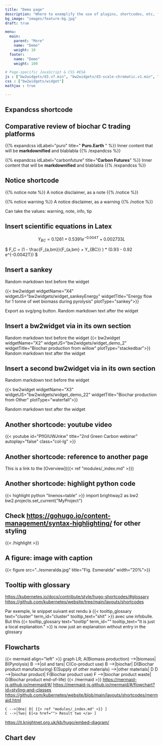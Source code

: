 ```yaml
---
title: "Demo page"
description: "Where to exemplify the use of plugins, shortcodes, etc, for memory. Page set as draft: does not render for live website."
bg_image: "images/feature-bg.jpg"
draft: true

menu:
  main:
    parent: "More"
    name: "Demo"
    weight: 10
  footer:
    name: "Demo"
    weight: 100

# Page-specific JavaScript & CSS #ESA
js : ["bw2widgets/d3.v7.min", "bw2widgets/d3-scale-chromatic.v1.min", "bw2widgets/d3-sankey-diagram.min", "bw2widgets/widget_plot_types", "js/mermaid.min"]
css : ["bw2widgets/widget"]
mathjax : true

---	
```

<!-- Add style to links or they won't appear properly-->
<style>
.link {
  fill: none;
  stroke: #000;
  stroke-opacity: .0;
}
.link:hover {
  stroke-opacity: .5;
}
</style>

## Expandcss shortcode

## Comparative review of biochar C trading platforms

{{% expandcss idLabel="puro" title=" **Puro.Earth** " %}}
  Inner content that will be **markdownified** and blablabla
{{% /expandcss %}}

{{% expandcss idLabel="carbonfuture" title="**Carbon Futures**" %}}
  Inner content that will be **markdownified** and blablabla
{{% /expandcss %}}



## Notice shortcode
{{% notice note %}}
A notice disclaimer, as a note
{{% /notice %}}

{{% notice warning %}}
A notice disclaimer, as a warning
{{% /notice %}}

Can take the values: warning, note, info, tip

## Insert scientific equations in Latex

  $$ Y_{BC} = 0.1261 + 0.5391 e^{-0.004T} + 0.002733L $$

  $ F_C = (1 - \frac{F_{a,bm}}{F_{a,bm} + Y_{BC}} ) * (0.93 - 0.92 e^{-0.0042T}) $


## Insert a sankey 
Random markdown text before the widget

{{< bw2widget widgetName="X4" widgetJS="bw2widgets/widget_sankeyEnergy" widgetTitle="Energy flow for 1 tonne of wet biomass during pyrolysis" plotType="sankey">}} 

Export as svg/png button. 
Random markdown text after the widget

## Insert a bw2widget via in its own section
Random markdown text before the widget
{{< bw2widget widgetName="X2" widgetJS="bw2widgets/widget_demo_2" widgetTitle="Biochar production from willow" plotType="stackedbar">}} 
Random markdown text after the widget

## Insert a second bw2widget via in its own section
Random markdown text before the widget
<!-- Shortcode for bw2widget inclusion: widgetName should not have any underscore '_'. plotType available: 'waterfall', 'stackedbar' -->
{{< bw2widget widgetName="X3" widgetJS="bw2widgets/widget_demo_22" widgetTitle="Biochar production from Other" plotType="waterfall">}} 

Random markdown text after the widget

## Another shortcode: youtube video
{{< youtube id="PfIGIUWJnkw" title="2nd Green Carbon webinar" autoplay="false" class="col-lg" >}}

## Another shortcode: reference to another page
This is a link to the [Overview]({{< ref "modules/_index.md" >}})


## Another shortcode: highlight python code
{{< highlight python "linenos=table" >}}
import brightway2 as bw2
bw2.projects.set_current("MyProject")
## Check https://gohugo.io/content-management/syntax-highlighting/ for other styling
{{< /highlight >}}

## A figure: image with caption
{{< figure src="../esmeralda.jpg" title="Fig. Esmeralda" width="20%">}}

## Tooltip with glossary
https://kubernetes.io/docs/contribute/style/hugo-shortcodes/#glossary
https://github.com/kubernetes/website/tree/main/layouts/shortcodes

Par exemple, le snippet suivant est rendu à {{< tooltip_glossary text="cluster" term_id="cluster" tooltip_text="shit" >}} avec une infobulle. But this {{< tooltip_glossary text="tooltip" term_id="" tooltip_text="It is just a local explanation." >}} is now just an explanation without entry in the glossary

## Flowcharts
<script>mermaid.initialize({ startOnLoad: true, securityLevel: 'loose'});</script>
{{< mermaid align="left" >}}
graph LR;
    A(Biomass production) -->|biomass| B(Pyrolysis)
    B -->|oil and tars| C(Co-product use)
    B -->|biochar| D(Biochar product manufacturing)
    E(Supply of other materials) -->|other materials| D
    D -->|biochar product| F(Biochar product use)
    F -->|biochar product waste| G(Biochar product end-of-life)
{{< /mermaid >}}
https://mermaid-js.github.io/mermaid/#/
https://mermaid-js.github.io/mermaid/#/flowchart?id=styling-and-classes
https://github.com/kubernetes/website/blob/main/layouts/shortcodes/mermaid.html


    C -->|One| D[ {{< ref "modules/_index.md" >}} ]
    C -->|Two| E[<a href=""> Result two </a> ]

https://it.knightnet.org.uk/kb/hugo/embed-diagram/

## Chart dev 


<!-- Create a div where the graph will take place -->
<div id="my_dataviz"></div>
<div id="my_dataviz_legend"></div>

<script>

// set the dimensions and margins of the graph & the lend
var margin = {top: 10, right: 30, bottom: 20, left: 50},
    legend_width = 50,
    width = 500 - margin.left - margin.right - legend_width,
    height = 400 - margin.top - margin.bottom;
    legend_height = height;

// append the svg object to the body of the page
var svg = d3.select("#my_dataviz")
  .append("svg")
    .attr("width", width + margin.left + margin.right + legend_width)
    .attr("height", height + margin.top + margin.bottom)
  .append("g")
    .attr("transform",
          "translate(" + margin.left + "," + margin.top + ")");

// Parse the Data
// behavior change in v4 compared to v5,6,7 >> returns all rows at once in v4; while just first row in v7
d3.csv("https://raw.githubusercontent.com/holtzy/D3-graph-gallery/master/DATA/data_stackedXL.csv").then(function(data) {

  // List of subgroups = header of the csv files = soil condition here
  var subgroups = data.columns.slice(1);

  // List of groups = species here = value of the first column called group -> I show them on the X axis
  var groups = data.map(d => d.group)

  // Add X axis
  var x = d3.scaleBand()
      .domain(groups)
      .range([0, width])
      .padding([0.2])
  svg.append("g")
    .attr("transform", "translate(0," + height + ")")
    .call(d3.axisBottom(x).tickSizeOuter(0));

  // Add Y axis
  var y = d3.scaleLinear()
    .domain([0, 120])
    .range([ height, 0 ]);
  svg.append("g")
    .call(d3.axisLeft(y));

  // color palette = one color per subgroup
  var color = d3.scaleOrdinal()
    .domain(subgroups)
    .range(d3.schemeSet2);

  //stack the data? --> stack per subgroup
  var stackedData = d3.stack()
    .keys(subgroups)
    (data)

  console.log('StackedData', stackedData);

  // Show the bars
svg.append("g")
    .selectAll("g")
    // Enter in the stack data = loop key per key = group per group
    .data(stackedData)
    .join("g")
      .attr("fill", d => color(d.key))
      .attr("class", d => "myRect " + d.key ) // Add a class to each subgroup: their name
      .selectAll("rect")
      // enter a second time = loop subgroup per subgroup to add all rectangles
      .data(d => d)
      .join("rect")
        .attr("x", d => x(d.data.group))
        .attr("y", d => y(d[1]))
        .attr("height", d => y(d[0]) - y(d[1]))
        .attr("width",x.bandwidth())
        .attr("stroke", "grey")
        .on("mouseover", function (event,d) { // What happens when user hover a bar

          // what subgroup are we hovering?
          const subGroupName = d3.select(this.parentNode).datum().key 
          
          // Reduce opacity of all rect to 0.2
           d3.selectAll(".myRect").style("opacity", 0.2)  
          
          // Highlight all rects of this subgroup with opacity 1. It is possible to select them since they have a specific class = their name.
           d3.selectAll("."+subGroupName).style("opacity",1) 
        })
        .on("mouseleave", function (event,d) { // When user do not hover anymore
          
          // Back to normal opacity: 1
          d3.selectAll(".myRect")
          .style("opacity",1) 
      })

// adding legend in its own div
// https://observablehq.com/@d3/color-legend (fancy stuff, need extra code)

/* Append in new svg in same div
var legendHolder = d3.select("#my_dataviz")
  .append("svg")

*/
var offset_legend = width-margin.left-margin.right;
var legendHolder = svg.append('g')
    .attr("width", legend_width)
    .attr("height", legend_height + margin.top + margin.bottom)
  // translate the holder to the right side of the graph
    .attr('transform', "translate("+ offset_legend + ", 0)")
// Add one dot in the legend for each name.

var reversedSubgroups = subgroups.reverse();

var legend = legendHolder.selectAll("mydots")
  .data(reversedSubgroups) // name of categories, in reverse order for stacked legend
  .enter()
  .append("circle")
    .attr("cx", 100)
    .attr("cy", function(d,i){ return 100 + i*25}) // 100 is where the first dot appears. 25 is the distance between dots
    .attr("r", 7)
    .style("fill", function(d){ return color(d)})


// Add one dot in the legend for each name.
  legend = legendHolder.selectAll("mylabels")
      .data(reversedSubgroups)
      .enter()
      .append("text")
        .attr("x", 120)
        .attr("y", function(d,i){ return 100 + i*25}) // 100 is where the first dot appears. 25 is the distance between dots
        .style("fill", function(d){ return color(d)})
        .text(function(d){ return d})
        .attr("text-anchor", "left")
        .style("alignment-baseline", "middle")


}) // end of data csv callback

</script>